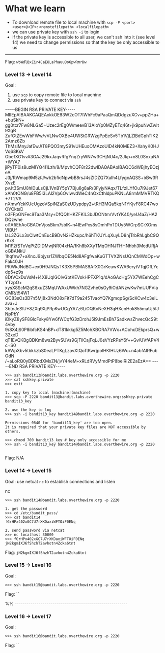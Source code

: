 
# What we learn

- To download remote file to local machine with `scp -P <port> <user>@<IP>:<remotefilepath> <localfilepath>`
- we can use private key with `ssh -i` to login
- if the private key is accessible to all user, we can't ssh into it (see level 14) 
  we need to change permissions so that the key be only accessible to us


-----------------------

Flag: `wbWdlBxEir4CaE8LaPhauuOo6pwRmrDw`


### Level 13 -> Level 14


Goal: 
1. use `scp` to copy remote file to local machine
2. use private key to connect via `ssh`


-----BEGIN RSA PRIVATE KEY-----
MIIEpAIBAAKCAQEAxkkOE83W2cOT7IWhFc9aPaaQmQDdgzuXCv+ppZHa++buSkN+
gg0tcr7Fw8NLGa5+Uzec2rEg0WmeevB13AIoYp0MZyETq46t+jk9puNwZwIt9XgB
ZufGtZEwWbFWw/vVLNwOXBe4UWStGRWzgPpEeSv5Tb1VjLZIBdGphTIK22Amz6Zb
ThMsiMnyJafEwJ/T8PQO3myS91vUHEuoOMAzoUID4kN0MEZ3+XahyK0HJVq68KsV
ObefXG1vvA3GAJ29kxJaqvRfgYnqZryWN7w3CHjNU4c/2Jkp+n8L0SnxaNA+WYA7
jiPyTF0is8uzMlYQ4l1Lzh/8/MpvhCQF8r22dwIDAQABAoIBAQC6dWBjhyEOzjeA
J3j/RWmap9M5zfJ/wb2bfidNpwbB8rsJ4sZIDZQ7XuIh4LfygoAQSS+bBw3RXvzE
pvJt3SmU8hIDuLsCjL1VnBY5pY7Bju8g8aR/3FyjyNAqx/TLfzlLYfOu7i9Jet67
xAh0tONG/u8FB5I3LAI2Vp6OviwvdWeC4nOxCthldpuPKNLA8rmMMVRTKQ+7T2VS
nXmwYckKUcUgzoVSpiNZaS0zUDypdpy2+tRH3MQa5kqN1YKjvF8RC47woOYCktsD
o3FFpGNFec9Taa3Msy+DfQQhHKZFKIL3bJDONtmrVvtYK40/yeU4aZ/HA2DQzwhe
ol1AfiEhAoGBAOnVjosBkm7sblK+n4IEwPxs8sOmhPnTDUy5WGrpSCrXOmsVIBUf
laL3ZGLx3xCIwtCnEucB9DvN2HZkupc/h6hTKUYLqXuyLD8njTrbRhLgbC9QrKrS
M1F2fSTxVqPtZDlDMwjNR04xHA/fKh8bXXyTMqOHNJTHHNhbh3McdURjAoGBANkU
1hqfnw7+aXncJ9bjysr1ZWbqOE5Nd8AFgfwaKuGTTVX2NsUQnCMWdOp+wFak40JH
PKWkJNdBG+ex0H9JNQsTK3X5PBMAS8AfX0GrKeuwKWA6erytVTqjOfLYcdp5+z9s
8DtVCxDuVsM+i4X8UqIGOlvGbtKEVokHPFXP1q/dAoGAcHg5YX7WEehCgCYTzpO+
xysX8ScM2qS6xuZ3MqUWAxUWkh7NGZvhe0sGy9iOdANzwKw7mUUFViaCMR/t54W1
GC83sOs3D7n5Mj8x3NdO8xFit7dT9a245TvaoYQ7KgmqpSg/ScKCw4c3eiLava+J
3btnJeSIU+8ZXq9XjPRpKwUCgYA7z6LiOQKxNeXH3qHXcnHok855maUj5fJNpPbY
iDkyZ8ySF8GlcFsky8Yw6fWCqfG3zDrohJ5l9JmEsBh7SadkwsZhvecQcS9t4vby
9/8X4jS0P8ibfcKS4nBP+dT81kkkg5Z5MohXBORA7VWx+ACohcDEkprsQ+w32xeD
qT1EvQKBgQDKm8ws2ByvSUVs9GjTilCajFqLJ0eVYzRPaY6f++Gv/UVfAPV4c+S0
kAWpXbv5tbkkzbS0eaLPTKgLzavXtQoTtKwrjpolHKIHUz6Wu+n4abfAIRFubOdN
/+aLoRQ0yBDRbdXMsZN/jvY44eM+xRLdRVyMmdPtP8belRi2E2aEzA==
-----END RSA PRIVATE KEY-----



```
>>> ssh bandit13@bandit.labs.overthewire.org -p 2220
>>> cat sshkey.private
>>> exit

1. copy key to local [machine](machine)
>>> scp -P 2220 bandit13@bandit.labs.overthewire.org:sshkey.private bandit13_key

2. use the key to log
>>> ssh -i bandit13_key bandit14@bandit.labs.overthewire.org -p 2220

Permissions 0640 for 'bandit13_key' are too open.
It is required that your private key files are NOT accessible by others.

>>> chmod 700 bandit13_key # key only accessible for me
>>> ssh -i bandit13_key bandit14@bandit.labs.overthewire.org -p 2220


```

Flag: N/A


### Level 14 -> Level 15


Goal: use netcat `nc` to establish connections and listen

nc <host> <port>

```
>>> ssh bandit14@bandit.labs.overthewire.org -p 2220

1. get the password
>>> cd /etc/bandit_pass/
>>> cat bandit14
fGrHPx402xGC7U7rXKDaxiWFTOiF0ENq

2. send password via netcat
>>> nc localhost 30000
>>> fGrHPx402xGC7U7rXKDaxiWFTOiF0ENq
jN2kgmIXJ6fShzhT2avhotn4Zcka6tnt

```

Flag: `jN2kgmIXJ6fShzhT2avhotn4Zcka6tnt`


### Level 15 -> Level 16


Goal: 


```
>>> ssh bandit15@bandit.labs.overthewire.org -p 2220

```

Flag: ``

%% ---------------------------------------------------------

### Level 16 -> Level 17


Goal: 


```
>>> ssh bandit16@bandit.labs.overthewire.org -p 2220

```

Flag: ``

